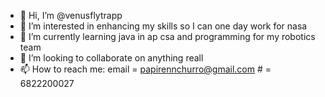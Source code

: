 - 👋 Hi, I’m @venusflytrapp
- 👀 I’m interested in enhancing my skills so I can one day work for nasa
- 🌱 I’m currently learning java in ap csa and programming for my robotics team
- 💞️ I’m looking to collaborate on anything reall
- 📫 How to reach me: email = papirennchurro@gmail.com # = 6822200027

<!---
venusflytrapp/venusflytrapp is a ✨ special ✨ repository because its `README.md` (this file) appears on your GitHub profile.
You can click the Preview link to take a look at your changes.
--->
